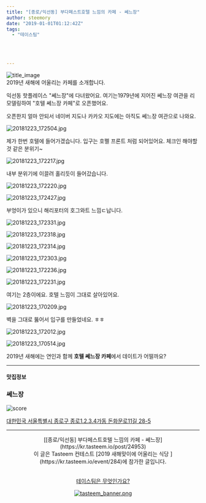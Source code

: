 ```yaml
---
title: "[종로/익선동] 부다페스트호텔 느낌의 카페 - 쎄느장"
author: steemory
date: "2019-01-01T01:12:42Z"
tags:
  - "테이스팀"
  
  
  
  
---
```

![title_image](https://static.tasteem.io/uploads/3843/post/24953/content_b1150b28-9b10-4f64-a5bf-ebc40489d009.jpeg)
<br/>
2019년 새해에 어울리는 카페를 소개합니다.

익선동 핫플레이스 "쎄느장"에 다녀왔어요. 여기는1979년에 지어진 쎄느장 여관을 리모델링하여 "호텔 쎄느장 카페"로 오픈했어요. 

오픈한지 얼마 안되서 네이버 지도나 카카오 지도에는 아직도 쎄느장 여관으로 나와요.

![20181223_172504.jpg](https://static.tasteem.io/uploads/image/image/122712/7a8b649c-1dab-4074-be79-5dc48d3f9837.jpeg)

제가 한번 호텔에 들어가겠습니다. 입구는 호펠 프론트 처럼 되어있어요. 체크인 해야할 것 같은 분위기~

![20181223_172217.jpg](https://static.tasteem.io/uploads/image/image/122720/7a8b649c-1dab-4074-be79-5dc48d3f9837.jpeg)

내부 분위기에 이끌려 홀리듯이 들어갔습니다.

![20181223_172220.jpg](https://static.tasteem.io/uploads/image/image/122721/7a8b649c-1dab-4074-be79-5dc48d3f9837.jpeg)

![20181223_172427.jpg](https://static.tasteem.io/uploads/image/image/122713/7a8b649c-1dab-4074-be79-5dc48d3f9837.jpeg)

부엉이가 있으니 해리포터의 호그와트 느낌ㄷ납니다.

![20181223_172331.jpg](https://static.tasteem.io/uploads/image/image/122714/7a8b649c-1dab-4074-be79-5dc48d3f9837.jpeg)

![20181223_172318.jpg](https://static.tasteem.io/uploads/image/image/122715/7a8b649c-1dab-4074-be79-5dc48d3f9837.jpeg)

![20181223_172314.jpg](https://static.tasteem.io/uploads/image/image/122716/7a8b649c-1dab-4074-be79-5dc48d3f9837.jpeg)

![20181223_172303.jpg](https://static.tasteem.io/uploads/image/image/122717/7a8b649c-1dab-4074-be79-5dc48d3f9837.jpeg)

![20181223_172236.jpg](https://static.tasteem.io/uploads/image/image/122718/7a8b649c-1dab-4074-be79-5dc48d3f9837.jpeg)

![20181223_172231.jpg](https://static.tasteem.io/uploads/image/image/122719/7a8b649c-1dab-4074-be79-5dc48d3f9837.jpeg)

여기는 2층이에요. 호텔 느낌이 그대로 살아있어요.

![20181223_170209.jpg](https://static.tasteem.io/uploads/image/image/122722/7a8b649c-1dab-4074-be79-5dc48d3f9837.jpeg)

벽을 그대로 뚫어서 입구를 만들었네요. ㅎㅎ

![20181223_172012.jpg](https://static.tasteem.io/uploads/image/image/122725/7a8b649c-1dab-4074-be79-5dc48d3f9837.jpeg)

![20181223_170514.jpg](https://static.tasteem.io/uploads/image/image/122724/7a8b649c-1dab-4074-be79-5dc48d3f9837.jpeg)

2019년 새해에는 연인과 함께 **호텔 쎄느장 카페**에서 데이트가 어떨까요?

---------------------
#### 맛집정보
### 쎄느장
![score](https://static.tasteem.io/images/steem/1Crowns.png)

[대한민국 서울특별시 종로구 종로1.2.3.4가동 돈화문로11길 28-5](https://kr.tasteem.io/post/24953#map)

-----------------------------------------
<center>[[종로/익선동] 부다페스트호텔 느낌의 카페 - 쎄느장](https://kr.tasteem.io/post/24953)
<br/>이 글은 Tasteem 컨테스트
 [2019 새해맞이에 어울리는 식당 ](https://kr.tasteem.io/event/284)에 참가한 글입니다.

<br/>[테이스팀은 무엇인가요?](https://kr.tasteem.io/about)

[![tasteem_banner.png](https://static.tasteem.io/images/tasteem_banner_v3.png)](https://kr.tasteem.io)</center>